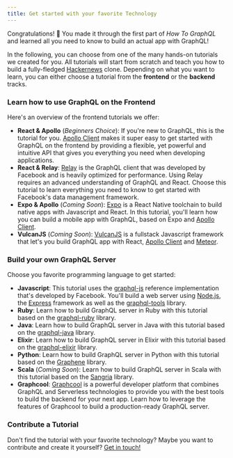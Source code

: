 ```yaml
---
title: Get started with your favorite Technology
---
```


Congratulations! 🎉 You made it through the first part of _How To GraphQL_ and learned all you need to know to build an actual app with GraphQL! 

In the following, you can choose from one of the many hands-on tutorials we created for you. All tutorials will start from scratch and teach you how to build a fully-fledged [Hackernews](https://news.ycombinator.com) clone. Depending on what you want to learn, you can either choose a tutorial from the **frontend** or the **backend** tracks.

### Learn how to use GraphQL on the Frontend

Here's an overview of the frontend tutorials we offer:

- **React & Apollo** (_Beginners Choice_): If you're new to GraphQL, this is the tutorial for you. [Apollo Client](http://dev.apollodata.com/) makes it super easy to get started with GraphQL on the frontend by providing a flexible, yet powerful and intuitive API that gives you everything you need when developing applications.
- **React & Relay**: [Relay](https://facebook.github.io/relay/) is the GraphQL client that was developed by Facebook and is heavily optimized for performance. Using Relay requires an advanced understanding of GraphQL and React. Choose this tutorial to learn everything you need to know to get started with Facebook's data management framework.
- **Expo & Apollo** (_Coming Soon_): [Expo](https://expo.io/) is a  React Native toolchain to build native apps with Javascript and React. In this tutorial, you'll learn how you can build a mobile app with GraphQL, based on Expo and [Apollo Client](http://dev.apollodata.com/).
- **VulcanJS** (_Coming Soon_): [VulcanJS](http://docs.vulcanjs.org/) is a fullstack Javascript framework that let's you build GraphQL app with React, [Apollo Client](http://dev.apollodata.com/) and [Meteor](http://meteor.com/). 

### Build your own GraphQL Server

Choose you favorite programming language to get started:

- **Javascript**: This tutorial uses the [graphql-js](https://github.com/graphql/graphql-js) reference implementation that's developed by Facebook. You'll build a web server using [Node.js](https://nodejs.org/en/), the [Express](https://expressjs.com/) framework as well as the [graphql-tools](https://github.com/apollographql/graphql-tools) library.
- **Ruby**: Learn how to build GraphQL server in Ruby with this tutorial based on the [graphql-ruby](https://github.com/rmosolgo/graphql-ruby) library.
- **Java**: Learn how to build GraphQL server in Java with this tutorial based on the [graphql-java](https://github.com/graphql-java/graphql-java) library.
- **Elixir**: Learn how to build GraphQL server in Elixir with this tutorial based on the [graphql-elixir](https://github.com/graphql-elixir/graphql) library.
- **Python**: Learn how to build GraphQL server in Python with this tutorial based on the [Graphene](https://github.com/graphql-python/graphene) library.
- **Scala** (_Coming Soon_): Learn how to build GraphQL server in Scala with this tutorial based on the [Sangria](https://github.com/sangria-graphql/sangria) library.
- **Graphcool**: [Graphcool](https://www.graph.cool/docs/tutorials/graphcool-features-overview-ped6wohw0o/) is a powerful developer platform that combines GraphQL and Serverless technologies to provide you with the best tools to build the backend for your next app. Learn how to leverage the features of Graphcool to build a production-ready GraphQL server.

### Contribute a Tutorial

Don't find the tutorial with your favorite technology? Maybe you want to contribute and create it yourself? [Get in touch!](mailto:nikolas@graph.cool)